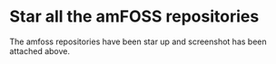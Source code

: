 # Star all the amFOSS repositories

The amfoss repositories have been star up and screenshot has been attached above.
